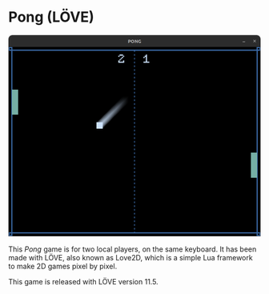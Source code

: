 # Pong (LÖVE)

![](./ingame_screenshot.png)

This *Pong* game is for two local players, on the same keyboard. It has been 
made with LÖVE, also known as Love2D, which is a simple Lua framework to make 
2D games pixel by pixel.  

This game is released with LÖVE version 11.5.  
